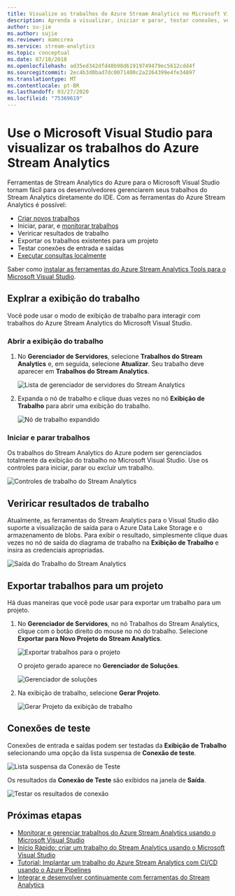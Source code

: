 ```yaml
---
title: Visualize os trabalhos do Azure Stream Analytics no Microsoft Visual Studio
description: Aprenda a visualizar, iniciar e parar, testar conexões, verificar resultados e exportar seus trabalhos do Azure Stream Analytics usando o Visual Studio.
author: su-jie
ms.author: sujie
ms.reviewer: mamccrea
ms.service: stream-analytics
ms.topic: conceptual
ms.date: 07/10/2018
ms.openlocfilehash: ad35ed342dfd40b98d61919749479ec5612cdd4f
ms.sourcegitcommit: 2ec4b3d0bad7dc0071400c2a2264399e4fe34897
ms.translationtype: MT
ms.contentlocale: pt-BR
ms.lasthandoff: 03/27/2020
ms.locfileid: "75369619"
---
```

# <a name="use-visual-studio-to-view-azure-stream-analytics-jobs"></a>Use o Microsoft Visual Studio para visualizar os trabalhos do Azure Stream Analytics

Ferramentas de Stream Analytics do Azure para o Microsoft Visual Studio tornam fácil para os desenvolvedores gerenciarem seus trabalhos do Stream Analytics diretamente do IDE. Com as ferramentas do Azure Stream Analytics é possível:
- [Criar novos trabalhos](stream-analytics-quick-create-vs.md)
- Iniciar, parar, e [monitorar trabalhos](stream-analytics-monitor-jobs-use-vs.md)
- Veriricar resultados de trabalho
- Exportar os trabalhos existentes para um projeto
- Testar conexões de entrada e saídas
- [Executar consultas localmente](stream-analytics-vs-tools-local-run.md)

Saber como [instalar as ferramentas do Azure Stream Analytics Tools para o Microsoft Visual Studio](stream-analytics-tools-for-visual-studio-install.md).

## <a name="explore-the-job-view"></a>Explrar a exibição do trabalho

Você pode usar o modo de exibição de trabalho para interagir com trabalhos do Azure Stream Analytics do Microsoft Visual Studio.

### <a name="open-the-job-view"></a>Abrir a exibição do trabalho

1. No **Gerenciador de Servidores**, selecione **Trabalhos do Stream Analytics** e, em seguida, selecione **Atualizar**. Seu trabalho deve aparecer em **Trabalhos do Stream Analytics**.

    ![Lista de gerenciador de servidores do Stream Analytics](./media/stream-analytics-vs-tools/stream-analytics-tools-for-vs-list-jobs-01.png)

2. Expanda o nó de trabalho e clique duas vezes no nó **Exibição de Trabalho** para abrir uma exibição do trabalho.
    
   ![Nó de trabalho expandido](./media/stream-analytics-vs-tools/stream-analytics-tools-for-vs-job-view-01.png)

### <a name="start-and-stop-jobs"></a>Iniciar e parar trabalhos

Os trabalhos do Stream Analytics do Azure podem ser gerenciados totalmente da exibição do trabalho no Microsoft Visual Studio. Use os controles para iniciar, parar ou excluir um trabalho.
    
   ![Controles de trabalho do Stream Analytics](./media/stream-analytics-vs-tools/azure-stream-analytics-job-view-controls.png)

## <a name="check-job-results"></a>Veriricar resultados de trabalho

Atualmente, as ferramentas do Stream Analytics para o Visual Studio dão suporte a visualização de saída para o Azure Data Lake Storage e o armazenamento de blobs. Para exibir o resultado, simplesmente clique duas vezes no nó de saída do diagrama de trabalho na **Exibição de Trabalho** e insira as credenciais apropriadas.

   ![Saída do Trabalho do Stream Analytics](./media/stream-analytics-vs-tools/stream-analytics-blob-preview.png)

## <a name="export-jobs-to-a-project"></a>Exportar trabalhos para um projeto

Há duas maneiras que você pode usar para exportar um trabalho para um projeto.

1. No **Gerenciador de Servidores**, no nó Trabalhos do Stream Analytics, clique com o botão direito do mouse no nó do trabalho. Selecione **Exportar para Novo Projeto do Stream Analytics**.
    
   ![Exportar trabalhos para o projeto](./media/stream-analytics-vs-tools/stream-analytics-tools-for-vs-export-job-01.png)
    
    O projeto gerado aparece no **Gerenciador de Soluções**.
    
   ![Gerenciador de soluções](./media/stream-analytics-vs-tools/stream-analytics-tools-for-vs-export-job-02.png)

2. Na exibição de trabalho, selecione **Gerar Projeto**.
    
   ![Gerar Projeto da exibição de trabalho](./media/stream-analytics-vs-tools/stream-analytics-tools-for-vs-export-job-03.png)

## <a name="test-connections"></a>Conexões de teste

Conexões de entrada e saídas podem ser testadas da **Exibição de Trabalho** selecionando uma opção da lista suspensa de **Conexão de teste**.

   ![Lista suspensa da Conexão de Teste](./media/stream-analytics-vs-tools/stream-analytics-test-connection-dropdown.png)

Os resultados da **Conexão de Teste** são exibidos na janela de **Saída**.

   ![Testar os resultados de conexão](./media/stream-analytics-vs-tools/stream-analytics-test-connection-results.png)

## <a name="next-steps"></a>Próximas etapas

* [Monitorar e gerenciar trabalhos do Azure Stream Analytics usando o Microsoft Visual Studio](stream-analytics-monitor-jobs-use-vs.md)
* [Início Rápido: criar um trabalho do Stream Analytics usando o Microsoft Visual Studio](stream-analytics-quick-create-vs.md)
* [Tutorial: Implantar um trabalho do Azure Stream Analytics com CI/CD usando o Azure Pipelines](stream-analytics-tools-visual-studio-cicd-vsts.md)
* [Integrar e desenvolver continuamente com ferramentas do Stream Analytics](stream-analytics-tools-for-visual-studio-cicd.md)
